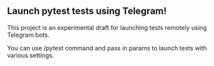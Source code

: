 ## Launch pytest tests using Telegram!

This project is an experimental draft for launching tests remotely using Telegram bots. 

You can use /pytest command and pass in params to launch tests with various settings.
